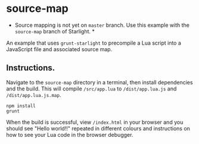 # source-map

* Source mapping is not yet on `master` branch. Use this example with the `source-map` branch of Starlight. *

An example that uses `grunt-starlight` to precompile a Lua script into a JavaScript file and associated source map.


## Instructions.

Navigate to the `source-map` directory in a terminal, then install dependencies and the build. 
This will compile `/src/app.lua` to `/dist/app.lua.js` and `/dist/app.lua.js.map`. 

```
npm install
grunt
```

When the build is successful, view `/index.html` in your browser and you should see "Hello world!!" repeated in different colours and instructions on how to see your Lua code in the browser debugger.
